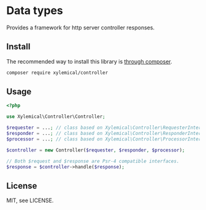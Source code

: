 # Data types

Provides a framework for http server controller responses.

## Install

The recommended way to install this library is [through composer](http://getcomposer.org).

```sh
composer require xylemical/controller
```

## Usage

```php
<?php

use Xylemical\Controller\Controller;

$requester = ...; // class based on Xylemical\Controller\RequesterInterface
$responder = ...; // class based on Xylemical\Controller\ResponderInterface
$processor = ...; // class based on Xylemical\Controller\ProcessorInterface

$controller = new Controller($requester, $responder, $processor);

// Both $request and $response are Psr-4 compatible interfaces.
$response = $controller->handle($response);

```

## License

MIT, see LICENSE.
